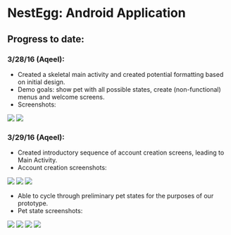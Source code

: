 # NestEgg: Android Application

## Progress to date:

### 3/28/16 (Aqeel):
* Created a skeletal main activity and created potential formatting based on initial design.
* Demo goals: show pet with all possible states, create (non-functional) menus and welcome screens.
* Screenshots:
<img src="screenshots/3_28_16_main.png" width=“100px”>
<img src="screenshots/3_28_16_settings.png" width=“100px”>

### 3/29/16 (Aqeel):
* Created introductory sequence of account creation screens, leading to Main Activity.
* Account creation screenshots:
<img src="screenshots/3_29_16_new_account.png" width=“100px”>
<img src="screenshots/3_29_16_bank_info.png" width=“100px”>
<img src="screenshots/3_29_16_first_goal.png" width=“100px”>

* Able to cycle through preliminary pet states for the purposes of our prototype.
* Pet state screenshots:
<img src="screenshots/3_29_16_resting.png" width=“100px”>
<img src="screenshots/3_29_16_hungry.png" width=“100px”>
<img src="screenshots/3_29_16_bored.png" width=“100px”>
<img src="screenshots/3_29_16_sick.png" width=“100px”>